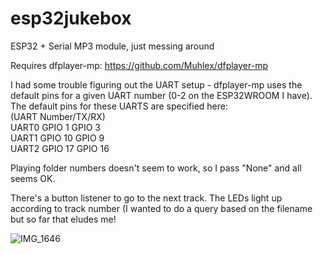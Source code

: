 # esp32jukebox
ESP32 + Serial MP3 module, just messing around

Requires dfplayer-mp: https://github.com/Muhlex/dfplayer-mp

I had some trouble figuring out the UART setup - dfplayer-mp uses the default pins for a given UART number (0-2 on the ESP32WROOM I have). The default pins for these UARTS are specified here:  
(UART Number/TX/RX)  
UART0	GPIO 1	GPIO 3  
UART1	GPIO 10	GPIO 9  
UART2	GPIO 17	GPIO 16  


Playing folder numbers doesn't seem to work, so I pass "None" and all seems OK.

There's a button listener to go to the next track.
The LEDs light up according to track number (I wanted to do a query based on the filename but so far that eludes me!

![IMG_1646](https://github.com/user-attachments/assets/754d5567-5538-4c60-ba57-fa74bcc9ba47)
